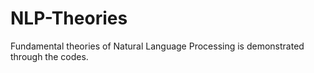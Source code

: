 # NLP-Theories
Fundamental theories of Natural Language Processing is demonstrated through the codes.

